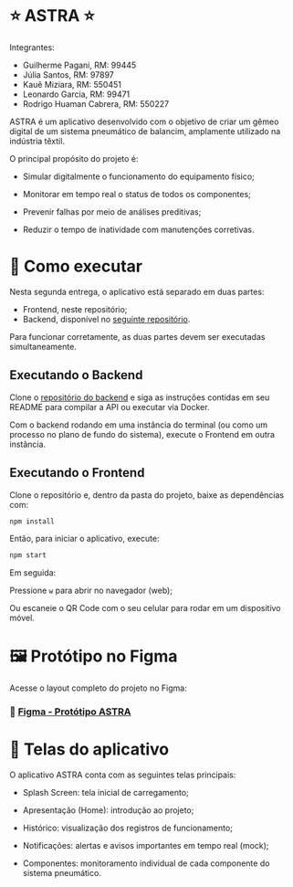 # ⭐ ASTRA ⭐

Integrantes:

- Guilherme Pagani, RM: 99445
- Júlia Santos, RM: 97897
- Kauê Miziara, RM: 550451
- Leonardo Garcia, RM: 99471
- Rodrigo Huaman Cabrera, RM: 550227

ASTRA é um aplicativo desenvolvido com o objetivo de criar um gêmeo digital de um sistema pneumático de balancim, amplamente utilizado na indústria têxtil.

O principal propósito do projeto é:

- Simular digitalmente o funcionamento do equipamento físico;

- Monitorar em tempo real o status de todos os componentes;

- Prevenir falhas por meio de análises preditivas;

- Reduzir o tempo de inatividade com manutenções corretivas.

# 🚀 Como executar

Nesta segunda entrega, o aplicativo está separado em duas partes:

- Frontend, neste repositório;
- Backend, disponível no [seguinte repositório](https://github.com/Grupo-Astra/apmd-go-api).

Para funcionar corretamente, as duas partes devem ser executadas simultaneamente.

## Executando o Backend

Clone o [repositório do backend](https://github.com/Grupo-Astra/apmd-go-api) e siga
as instruções contidas em seu README para compilar a API ou executar via Docker.

Com o backend rodando em uma instância do terminal (ou como um
processo no plano de fundo do sistema), execute o Frontend em outra instância.

## Executando o Frontend

Clone o repositório e, dentro da pasta do projeto, baixe as dependências com:

```sh
npm install
```

Então, para iniciar o aplicativo, execute:

```sh
npm start
```

Em seguida:

Pressione `w` para abrir no navegador (web);

Ou escaneie o QR Code com o seu celular para rodar em um dispositivo móvel.

# 🖼 Protótipo no Figma

Acesse o layout completo do projeto no Figma:

### 🔗 [Figma - Protótipo ASTRA](https://www.figma.com/design/QCd382CXlcN2zXRg6NND32/Untitled?node-id=1-179&t=XpYw7EAwRIXr0YYA-1)

# 📱 Telas do aplicativo

O aplicativo ASTRA conta com as seguintes telas principais:

- Splash Screen: tela inicial de carregamento;

- Apresentação (Home): introdução ao projeto;

- Histórico: visualização dos registros de funcionamento;

- Notificações: alertas e avisos importantes em tempo real (mock);

- Componentes: monitoramento individual de cada componente do sistema pneumático.
